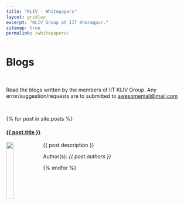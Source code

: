 ```yaml
---
title: "KLIV - Whitepapers"
layout: gridlay
excerpt: "KLIV Group at IIT Kharagpur."
sitemap: true
permalink: /whitepapers/
---
```



# Blogs

<br>

Read the blogs written by the members of IIT KLIV Group. Any error/suggestion/requests are to submitted to awesomemail@mail.com

<br>

{% for post in site.posts %}

<div class="row">
<div class="clearfix">
 <div class="well">
  <h4><a href="{{ post.url }}">{{ post.title }}</a></h4>
  <img src="{{ site.url }}{{ site.baseurl }}/images/postpic/{{ post.thumbnail }}" class="img-responsive" width="20%" height="auto" style="float: left" />
  <p> {{ post.description }} </p>
  <p>Author(s): <em>{{ post.authors }}</em></p>
 </div>
</div>
</div>

{% endfor %}

<p> &nbsp; </p>
